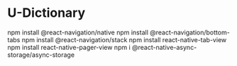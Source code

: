 # U-Dictionary
npm install @react-navigation/native
npm install @react-navigation/bottom-tabs
npm install @react-navigation/stack
npm install react-native-tab-view
npm install react-native-pager-view
npm i @react-native-async-storage/async-storage
